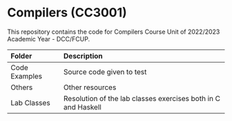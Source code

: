 # Compilers (CC3001)
This repository contains the code for Compilers Course Unit of 2022/2023 Academic Year - DCC/FCUP.

| Folder | Description |
| :-------- | :-----------------------------------------------------------------------------------------|
| Code Examples | Source code given to test |
| Others | Other resources |
| Lab Classes | Resolution of the lab classes exercises both in C and Haskell |
